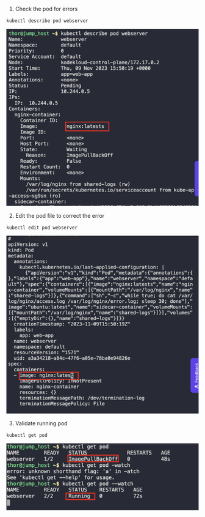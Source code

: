 1. Check the pod for errors
```
kubectl describe pod webserver
```

![](./img/1.png)

2. Edit the pod file to correct the error
```
kubectl edit pod webserver
```

![](./img/2.png)

3. Validate running pod
```
kubectl get pod
```

![](./img/3.png)